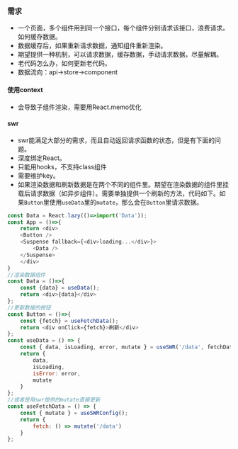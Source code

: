### 需求
* 一个页面，多个组件用到同一个接口，每个组件分别请求该接口，浪费请求。如何缓存数据。
* 数据缓存后，如果重新请求数据，通知组件重新渲染。
* 期望提供一种机制，可以请求数据，缓存数据，手动请求数据，尽量解耦。
* 老代码怎么办，如何更新老代码。
* 数据流向：api->store->component
#### 使用context
* 会导致子组件渲染，需要用React.memo优化
#### swr
* swr能满足大部分的需求，而且自动返回请求函数的状态，但是有下面的问题。
* 深度绑定React。
* 只能用hooks，不支持class组件
* 需要维护key。
* 如果渲染数据和刷新数据是在两个不同的组件里。期望在渲染数据的组件里挂载后请求数据（如异步组件）。需要单独提供一个刷新的方法，代码如下。如果`Button`里使用`useData`里的`mutate`，那么会在`Button`里请求数据。
``` javascript
const Data = React.lazy(()=>import('Data'));
const App = ()=>{
    return <div>
    <Button />
    <Suspense fallback={<div>loading...</div>}>
        <Data />
    </Suspense>
    </div>
}
//渲染数据组件
const Data = ()=>{
    const {data} = useData();
    return <div>{data}</div>
};
//更新数据的按钮
const Button = ()=>{
    const {fetch} = useFetchData();
    return <div onClick={fetch}>刷新</div>
};
const useData = () => {
    const { data, isLoading, error, mutate } = useSWR('/data', fetchData);
    return {
        data,
        isLoading,
        isError: error,
        mutate
    }
};
//或者是用swr提供的mutate直接更新
const useFetchData = () => {
    const { mutate } = useSWRConfig();
    return {
        fetch: () => mutate('/data')
    }
};
```